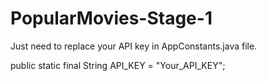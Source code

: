 # PopularMovies-Stage-1

Just need to replace your API key in AppConstants.java file.

   public static final String API_KEY = "Your_API_KEY";
   
   
